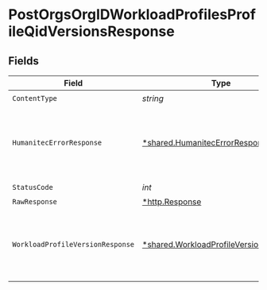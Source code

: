 # PostOrgsOrgIDWorkloadProfilesProfileQidVersionsResponse


## Fields

| Field                                                                                           | Type                                                                                            | Required                                                                                        | Description                                                                                     |
| ----------------------------------------------------------------------------------------------- | ----------------------------------------------------------------------------------------------- | ----------------------------------------------------------------------------------------------- | ----------------------------------------------------------------------------------------------- |
| `ContentType`                                                                                   | *string*                                                                                        | :heavy_check_mark:                                                                              | N/A                                                                                             |
| `HumanitecErrorResponse`                                                                        | [*shared.HumanitecErrorResponse](../../models/shared/humanitecerrorresponse.md)                 | :heavy_minus_sign:                                                                              | One or more request parameters is missing or invalid.<br/><br/>                                 |
| `StatusCode`                                                                                    | *int*                                                                                           | :heavy_check_mark:                                                                              | N/A                                                                                             |
| `RawResponse`                                                                                   | [*http.Response](https://pkg.go.dev/net/http#Response)                                          | :heavy_minus_sign:                                                                              | N/A                                                                                             |
| `WorkloadProfileVersionResponse`                                                                | [*shared.WorkloadProfileVersionResponse](../../models/shared/workloadprofileversionresponse.md) | :heavy_minus_sign:                                                                              | The newly created Workload Profile Version metadata.<br/><br/>                                  |
